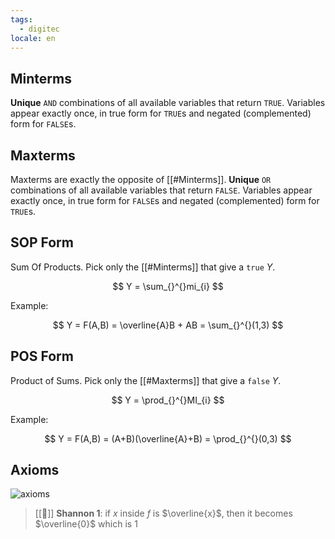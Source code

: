 ```yaml
---
tags:
  - digitec
locale: en
---
```


## Minterms

**Unique** `AND` combinations of all available variables that return `TRUE`. Variables appear exactly once, in true form for `TRUE`s and negated (complemented) form for `FALSE`s.

## Maxterms

Maxterms are exactly the opposite of [[#Minterms]]. **Unique** `OR` combinations of all available variables that return `FALSE`. Variables appear exactly once, in true form for `FALSE`s and negated (complemented) form for `TRUE`s.

## SOP Form

Sum Of Products. Pick only the [[#Minterms]] that give a `true` $Y$.

$$
Y = \sum_{}^{}mi_{i}
$$

Example:

$$
Y = F(A,B) = \overline{A}B + AB = \sum_{}^{}(1,3)
$$

## POS Form

Product of Sums. Pick only the [[#Maxterms]] that give a `false` $Y$.

$$
Y = \prod_{}^{}MI_{i}
$$

Example:

$$
Y = F(A,B) = (A+B)(\overline{A}+B) = \prod_{}^{}(0,3)
$$

## Axioms

![axioms](boolean_axioms.png)

> [[🚨]] **Shannon 1**: if $x$ inside $f$ is $\overline{x}$, then it becomes $\overline{0}$ which is $1$
